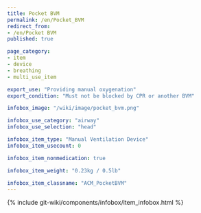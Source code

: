 ```yaml
---
title: Pocket BVM
permalink: /en/Pocket_BVM
redirect_from: 
- /en/Pocket BVM
published: true

page_category:
- item
- device
- breathing
- multi_use_item

export_use: "Providing manual oxygenation"
export_condition: "Must not be blocked by CPR or another BVM"

infobox_image: "/wiki/image/pocket_bvm.png"

infobox_use_category: "airway"
infobox_use_selection: "head"

infobox_item_type: "Manual Ventilation Device"
infobox_item_usecount: 0

infobox_item_nonmedication: true

infobox_item_weight: "0.23kg / 0.5lb"

infobox_item_classname: "ACM_PocketBVM"
---
```


{% include git-wiki/components/infobox/item_infobox.html %}